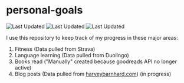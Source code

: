 # personal-goals
![Last Updated](https://img.shields.io/date/1612751067?color=FC4C02&label=Fitness%20Updated&logo=strava)
![Last Updated](https://img.shields.io/date/1612751067?color=7ac70c&label=Language%20Updated&logo=duolingo)
![Last Updated](https://img.shields.io/date/1612751067?color=e9e5cd&label=Books%20Updated&logo=goodreads)

I use this repository to keep track of my progress in these major areas:

1. Fitness (Data pulled from Strava)
2. Language learning (Data pulled from Duolingo)
3. Books read ("Manually" created because goodreads API no longer active)
4. Blog posts (Data pulled from [harveybarnhard.com](https://harveybarnhard.com)) (in progress)

